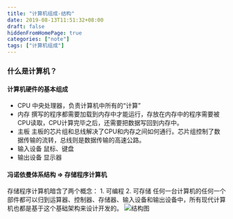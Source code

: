 ```yaml
---
title: "计算机组成-结构"
date: 2019-08-13T11:51:32+08:00
draft: false
hiddenFromHomePage: true
categories: ["note"]
tags: ["计算机组成"]
---
```

### 什么是计算机？
#### 计算机硬件的基本组成
+ CPU
中央处理器，负责计算机中所有的“计算”
+ 内存
撰写的程序都需要加载到内存中才能运行，存放在内存中的程序需要被CPU读取，CPU计算完毕之后，还需要把数据写回到内存中。
+ 主板
主板的芯片组和总线解决了CPU和内存之间如何通行。芯片组控制了数据传输的流转，总线则是数据传输的高速公路。
+ 输入设备
鼠标、键盘
+ 输出设备
显示器

#### 冯诺依曼体系结构 => 存储程序计算机
存储程序计算机暗含了两个概念： 1. 可编程 2. 可存储
任何一台计算机的任何一个部件都可以归到运算器、控制器、存储器、输入设备和输出设备中，所有现代计算机也都是基于这个基础架构来设计开发的。
![结构图](/imgs/computer-structure.png)
